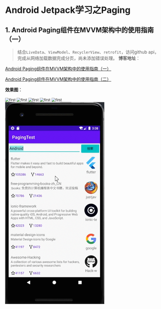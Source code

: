 # Android Jetpack学习之Paging

## 1. Android Paging组件在MVVM架构中的使用指南（一）

> 结合`LiveData`、`ViewModel`、`RecyclerView`、`retrofit`，访问github api，完成从网络加载数据完成分页，尚未添加错误处理。
**博客地址**：

[Android Paging组件在MVVM架构中的使用指南（一）](https://mp.weixin.qq.com/s?__biz=MzUyOTM5NDk0NQ==&mid=2247484024&idx=1&sn=bfbc103870394d8014bf1218c150c57f&chksm=fa60fe16cd177700b144373bc0da47b8e98b89d18b62996df596da10054c765044555446515d&token=484906455&lang=zh_CN#rd)


[Android Paging组件在MVVM架构中的使用指南（二）](https://mp.weixin.qq.com/s?__biz=MzUyOTM5NDk0NQ==&mid=2247484040&idx=1&sn=428cb22c23046f860e112fec84ca056e&chksm=fa60fee6cd1777f061077050686a536cbfa67038c256aa3498e59fa55049001420b960154492&token=1383398372&lang=zh_CN#rd)

**效果图**：

<img src="gif/first.gif" alt="first" style="zoom: 80%;" />
<img src="gif/second.gif" alt="first" style="zoom: 80%;" />
<img src="gif/third.gif" alt="first" style="zoom: 80%;" />
<img src="gif/fourth.gif" alt="first" style="zoom: 80%;" />
<img src="gif/fifth.gif" alt="first" style="zoom: 80%;" />
<img src="gif/sixth.gif" alt="first" style="zoom: 80%;" />



